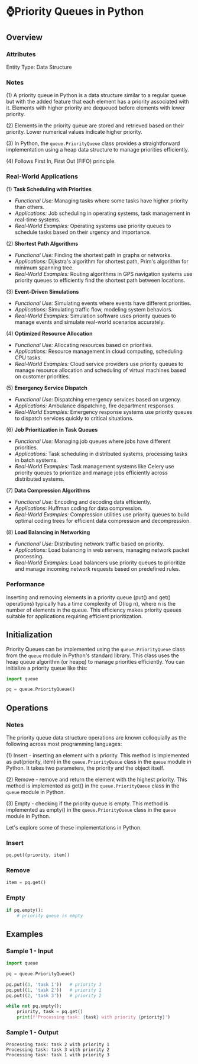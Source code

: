 # ⌚Priority Queues in Python
## Overview
### Attributes
Entity Type: Data Structure

### Notes
(1) A priority queue in Python is a data structure similar to a regular queue but with the added feature that each element has a priority associated with it. Elements with higher priority are dequeued before elements with lower priority.

(2) Elements in the priority queue are stored and retrieved based on their priority. Lower numerical values indicate higher priority.

(3) In Python, the `queue.PriorityQueue` class provides a straightforward implementation using a heap data structure to manage priorities efficiently.

(4) Follows First In, First Out (FIFO) principle.

### Real-World Applications
(1) **Task Scheduling with Priorities**
- *Functional Use:* Managing tasks where some tasks have higher priority than others.
- *Applications:* Job scheduling in operating systems, task management in real-time systems.    
- *Real-World Examples:* Operating systems use priority queues to schedule tasks based on their urgency and importance.

(2) **Shortest Path Algorithms**
- *Functional Use:* Finding the shortest path in graphs or networks.
- *Applications:* Dijkstra's algorithm for shortest path, Prim's algorithm for minimum spanning tree.
- *Real-World Examples:* Routing algorithms in GPS navigation systems use priority queues to efficiently find the shortest path between locations.

(3) **Event-Driven Simulations**
- *Functional Use:* Simulating events where events have different priorities.
- *Applications:* Simulating traffic flow, modeling system behaviors.
- *Real-World Examples:* Simulation software uses priority queues to manage events and simulate real-world scenarios accurately.

(4) **Optimized Resource Allocation**
- *Functional Use:* Allocating resources based on priorities.
- *Applications:* Resource management in cloud computing, scheduling CPU tasks.
- *Real-World Examples:* Cloud service providers use priority queues to manage resource allocation and scheduling of virtual machines based on customer priorities.

(5) **Emergency Service Dispatch**
- *Functional Use:* Dispatching emergency services based on urgency.
- *Applications:* Ambulance dispatching, fire department responses.
- *Real-World Examples:* Emergency response systems use priority queues to dispatch services quickly to critical situations.

(6) **Job Prioritization in Task Queues**
- *Functional Use:* Managing job queues where jobs have different priorities.
- *Applications:* Task scheduling in distributed systems, processing tasks in batch systems.
- *Real-World Examples:* Task management systems like Celery use priority queues to prioritize and manage jobs efficiently across distributed systems.

(7) **Data Compression Algorithms**
- *Functional Use:* Encoding and decoding data efficiently.
- *Applications:* Huffman coding for data compression.
- *Real-World Examples:* Compression utilities use priority queues to build optimal coding trees for efficient data compression and decompression.

(8) **Load Balancing in Networking**
- *Functional Use:* Distributing network traffic based on priority.
- *Applications:* Load balancing in web servers, managing network packet processing.
- *Real-World Examples:* Load balancers use priority queues to prioritize and manage incoming network requests based on predefined rules.

### Performance
Inserting and removing elements in a priority queue (put() and get() operations) typically has a time complexity of O(log n), where n is the number of elements in the queue. This efficiency makes priority queues suitable for applications requiring efficient prioritization.

## Initialization
Priority Queues can be implemented using the `queue.PriorityQueue` class from the `queue` module in Python's standard library. This class uses the heap queue algorithm (or heapq) to manage priorities efficiently. You can initialize a priority queue like this:
```python
import queue

pq = queue.PriorityQueue()
```

## Operations
### Notes
The priority queue data structure operations are known colloquially as the following across most programming languages:

(1) Insert - inserting an element with a priority. This method is implemented as put(priority, item) in the `queue.PriorityQueue` class in the `queue` module in Python. It takes two parameters, the priority and the object itself.

(2) Remove - remove and return the element with the highest priority. This method is implemented as get() in the `queue.PriorityQueue` class in the `queue` module in Python.

(3) Empty - checking if the priority queue is empty. This method is implemented as empty() in the `queue.PriorityQueue` class in the `queue` module in Python.

Let's explore some of these implementations in Python.

### Insert
```python
pq.put((priority, item))
```

### Remove
```python
item = pq.get()
```

### Empty
```python
if pq.empty():
    # priority queue is empty
```

## Examples

### Sample 1 - Input
```python
import queue

pq = queue.PriorityQueue()

pq.put((3, 'task 1'))   # priority 3
pq.put((1, 'task 2'))   # priority 1
pq.put((2, 'task 3'))   # priority 2

while not pq.empty():
    priority, task = pq.get()
    print(f'Processing task: {task} with priority {priority}')
```

### Sample 1 - Output
```
Processing task: task 2 with priority 1
Processing task: task 3 with priority 2
Processing task: task 1 with priority 3
```